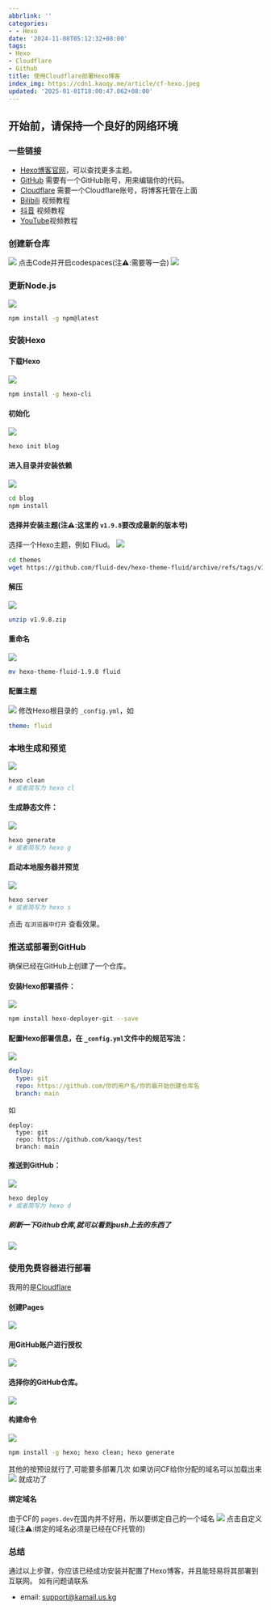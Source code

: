 ```yaml
---
abbrlink: ''
categories:
- - Hexo
date: '2024-11-08T05:12:32+08:00'
tags:
- Hexo
- Cloudflare
- Github
title: 使用Cloudflare部署Hexo博客
index_img: https://cdn1.kaoqy.me/article/cf-hexo.jpeg
updated: '2025-01-01T18:00:47.062+08:00'
---
```

## 开始前，请保持一个良好的网络环境

### 一些链接

- [Hexo博客官网](https://hexo.io/)，可以查找更多主题。
- [GitHub](https://github.com/) 需要有一个GitHub账号，用来编辑你的代码。
- [Cloudflare](https://dash.cloudflare.com) 需要一个Cloudflare账号，将博客托管在上面
- [Bilibili](https://b23.tv/kqVIafj) 视频教程
- [抖音](https://v.douyin.com/iAAu6DLd/) 视频教程
- [YouTube](https://youtu.be/MdJWJ29dkgc)视频教程

### 创建新仓库

![](https://cdn4.kaoqy.me/24/12/01.jpeg)
点击Code并开启codespaces(注⚠️:需要等一会)
![](https://cdn4.kaoqy.me/24/12/02.jpeg)

### 更新Node.js

![](https://cdn4.kaoqy.me/24/12/04.jpeg)

```bash
npm install -g npm@latest
```

### 安装Hexo

#### 下载Hexo

![](https://cdn4.kaoqy.me/24/12/05.jpeg)

```bash
npm install -g hexo-cli
```

#### 初始化

![](https://cdn4.kaoqy.me/24/12/06.jpeg)

```bash
hexo init blog
```

#### 进入目录并安装依赖

![](https://cdn4.kaoqy.me/24/12/07.jpeg)

```bash
cd blog
npm install
```

#### 选择并安装主题(注⚠️:这里的 `v1.9.8`要改成最新的版本号)

选择一个Hexo主题，例如 Fliud。
![](https://cdn4.kaoqy.me/24/12/08.jpeg)

```bash
cd themes
wget https://github.com/fluid-dev/hexo-theme-fluid/archive/refs/tags/v1.9.8.zip
```

#### 解压

![](https://cdn4.kaoqy.me/24/12/09.jpeg)

```bash
unzip v1.9.8.zip
```

#### 重命名

![](https://cdn4.kaoqy.me/24/12/10.jpeg)

```bash
mv hexo-theme-fluid-1.9.8 fluid
```

#### 配置主题

![](https://cdn4.kaoqy.me/24/12/11.jpeg)
修改Hexo根目录的 `_config.yml`，如

```yaml
theme: fluid
```

### 本地生成和预览

![](https://cdn4.kaoqy.me/24/12/12.jpeg)

```bash
hexo clean
# 或者简写为 hexo cl
```

#### 生成静态文件：

![](https://cdn4.kaoqy.me/24/12/13.jpeg)

```bash
hexo generate
# 或者简写为 hexo g
```

#### 启动本地服务器并预览

![](https://cdn4.kaoqy.me/24/12/14.jpeg)

```bash
hexo server
# 或者简写为 hexo s
```

点击 `在浏览器中打开` 查看效果。

### 推送或部署到GitHub

确保已经在GitHub上创建了一个仓库。

#### 安装Hexo部署插件：

![](https://cdn4.kaoqy.me/24/12/15.jpeg)

```bash
npm install hexo-deployer-git --save
```

#### 配置Hexo部署信息，在 `_config.yml`文件中的规范写法：

![](https://cdn4.kaoqy.me/24/12/16.jpeg)

```yaml
deploy:
  type: git
  repo: https://github.com/你的用户名/你的最开始创建仓库名
  branch: main
```

如

```ymal
deploy:
  type: git
  repo: https://github.com/kaoqy/test
  branch: main
```

#### 推送到GitHub：

![](https://cdn4.kaoqy.me/24/12/17.jpeg)

```bash
hexo deploy
# 或者简写为 hexo d
```

##### 刷新一下Github仓库,就可以看到push上去的东西了

![](https://cdn4.kaoqy.me/24/12/18.jpeg)

### 使用免费容器进行部署

我用的是[Cloudflare](https://dash.cloudflare.com)

#### 创建Pages

![](https://cdn4.kaoqy.me/24/12/19.jpeg)

#### 用GitHub账户进行授权

![](https://cdn4.kaoqy.me/24/12/20.jpeg)

#### 选择你的GitHub仓库。

![](https://cdn4.kaoqy.me/24/12/21.jpeg)

#### 构建命令

![](https://cdn4.kaoqy.me/24/12/22.jpeg)

```bash
npm install -g hexo; hexo clean; hexo generate
```

其他的按预设就行了,可能要多部署几次
如果访问CF给你分配的域名可以加载出来
![](https://cdn4.kaoqy.me/24/12/23.jpeg)
就成功了

#### 绑定域名

由于CF的 `pages.dev`在国内并不好用，所以要绑定自己的一个域名
![](https://cdn4.kaoqy.me/24/12/24.jpeg)
点击自定义域(注⚠️:绑定的域名必须是已经在CF托管的)

### 总结

通过以上步骤，你应该已经成功安装并配置了Hexo博客，并且能轻易将其部署到互联网。
如有问题请联系

- email: support@kamail.us.kg
